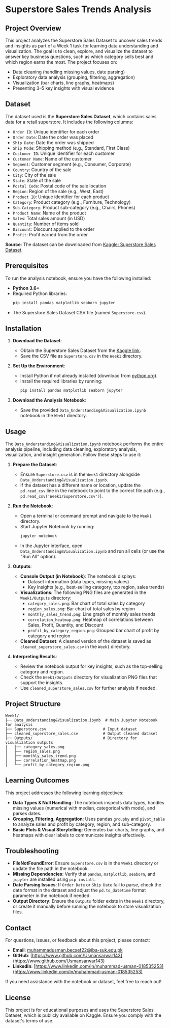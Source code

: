 # Superstore Sales Trends Analysis

## Project Overview
This project analyzes the Superstore Sales Dataset to uncover sales trends and insights as part of a Week 1 task for learning data understanding and visualization. The goal is to clean, explore, and visualize the dataset to answer key business questions, such as which category sells best and which region earns the most. The project focuses on:
- Data cleaning (handling missing values, date parsing)
- Exploratory data analysis (grouping, filtering, aggregation)
- Visualization (bar charts, line graphs, heatmaps)
- Presenting 3–5 key insights with visual evidence

## Dataset
The dataset used is the **Superstore Sales Dataset**, which contains sales data for a retail superstore. It includes the following columns:
- `Order ID`: Unique identifier for each order
- `Order Date`: Date the order was placed
- `Ship Date`: Date the order was shipped
- `Ship Mode`: Shipping method (e.g., Standard, First Class)
- `Customer ID`: Unique identifier for each customer
- `Customer Name`: Name of the customer
- `Segment`: Customer segment (e.g., Consumer, Corporate)
- `Country`: Country of the sale
- `City`: City of the sale
- `State`: State of the sale
- `Postal Code`: Postal code of the sale location
- `Region`: Region of the sale (e.g., West, East)
- `Product ID`: Unique identifier for each product
- `Category`: Product category (e.g., Furniture, Technology)
- `Sub-Category`: Product sub-category (e.g., Chairs, Phones)
- `Product Name`: Name of the product
- `Sales`: Total sales amount (in USD)
- `Quantity`: Number of items sold
- `Discount`: Discount applied to the order
- `Profit`: Profit earned from the order

**Source**: The dataset can be downloaded from [Kaggle: Superstore Sales Dataset](https://www.kaggle.com/datasets/vivek468/superstore-dataset-final).

## Prerequisites
To run the analysis notebook, ensure you have the following installed:
- **Python 3.6+**
- Required Python libraries:
  ```bash
  pip install pandas matplotlib seaborn jupyter
  ```
- The Superstore Sales Dataset CSV file (named `Superstore.csv`).

## Installation
1. **Download the Dataset**:
   - Obtain the Superstore Sales Dataset from the [Kaggle link](https://www.kaggle.com/datasets/vivek468/superstore-dataset-final).
   - Save the CSV file as `Superstore.csv` in the `Week1` directory.

2. **Set Up the Environment**:
   - Install Python if not already installed (download from [python.org](https://www.python.org/downloads/)).
   - Install the required libraries by running:
     ```bash
     pip install pandas matplotlib seaborn jupyter
     ```

3. **Download the Analysis Notebook**:
   - Save the provided `Data_Understanding&Visualization.ipynb` notebook in the `Week1` directory.

## Usage
The `Data_Understanding&Visualization.ipynb` notebook performs the entire analysis pipeline, including data cleaning, exploratory analysis, visualization, and insight generation. Follow these steps to use it:

1. **Prepare the Dataset**:
   - Ensure `Superstore.csv` is in the `Week1` directory alongside `Data_Understanding&Visualization.ipynb`.
   - If the dataset has a different name or location, update the `pd.read_csv` line in the notebook to point to the correct file path (e.g., `pd.read_csv('Week1/Superstore.csv')`).

2. **Run the Notebook**:
   - Open a terminal or command prompt and navigate to the `Week1` directory.
   - Start Jupyter Notebook by running:
     ```bash
     jupyter notebook
     ```
   - In the Jupyter interface, open `Data_Understanding&Visualization.ipynb` and run all cells (or use the "Run All" option).

3. **Outputs**:
   - **Console Output (in Notebook)**: The notebook displays:
     - Dataset information (data types, missing values)
     - Key insights (e.g., best-selling category, top region, sales trends)
   - **Visualizations**: The following PNG files are generated in the `Week1/Outputs` directory:
     - `category_sales.png`: Bar chart of total sales by category
     - `region_sales.png`: Bar chart of total sales by region
     - `monthly_sales_trend.png`: Line graph of monthly sales trends
     - `correlation_heatmap.png`: Heatmap of correlations between Sales, Profit, Quantity, and Discount
     - `profit_by_category_region.png`: Grouped bar chart of profit by category and region
   - **Cleaned Dataset**: A cleaned version of the dataset is saved as `cleaned_superstore_sales.csv` in the `Week1` directory.

4. **Interpreting Results**:
   - Review the notebook output for key insights, such as the top-selling category and region.
   - Check the `Week1/Outputs` directory for visualization PNG files that support the insights.
   - Use `cleaned_superstore_sales.csv` for further analysis if needed.

## Project Structure
```
Week1/
├── Data_Understanding&Visualization.ipynb  # Main Jupyter Notebook for analysis
├── Superstore.csv                         # Input dataset
├── cleaned_superstore_sales.csv           # Output cleaned dataset
├── Outputs/                               # Directory for visualization outputs
│   ├── category_sales.png
│   ├── region_sales.png
│   ├── monthly_sales_trend.png
│   ├── correlation_heatmap.png
│   └── profit_by_category_region.png
```

## Learning Outcomes
This project addresses the following learning objectives:
- **Data Types & Null Handling**: The notebook inspects data types, handles missing values (numerical with median, categorical with mode), and parses dates.
- **Grouping, Filtering, Aggregation**: Uses pandas `groupby` and `pivot_table` to analyze sales and profit by category, region, and sub-category.
- **Basic Plots & Visual Storytelling**: Generates bar charts, line graphs, and heatmaps with clear labels to communicate insights effectively.

## Troubleshooting
- **FileNotFoundError**: Ensure `Superstore.csv` is in the `Week1` directory or update the file path in the notebook.
- **Missing Dependencies**: Verify that `pandas`, `matplotlib`, `seaborn`, and `jupyter` are installed using `pip install`.
- **Date Parsing Issues**: If `Order Date` or `Ship Date` fail to parse, check the date format in the dataset and adjust the `pd.to_datetime` format parameter in the notebook if needed.
- **Output Directory**: Ensure the `Outputs` folder exists in the `Week1` directory, or create it manually before running the notebook to store visualization files.

## Contact
For questions, issues, or feedback about this project, please contact:
- **Email**: muhammadusman.becsef22@iba-suk.edu.pk
- **GitHub**: [https://www.github.com/Usmansarwar143](https://www.github.com/Usmansarwar143)
- **LinkedIn**: [https://www.linkedin.com/in/muhammad-usman-018535253](https://www.linkedin.com/in/muhammad-usman-018535253)

If you need assistance with the notebook or dataset, feel free to reach out!

## License
This project is for educational purposes and uses the Superstore Sales Dataset, which is publicly available on Kaggle. Ensure you comply with the dataset's terms of use.
